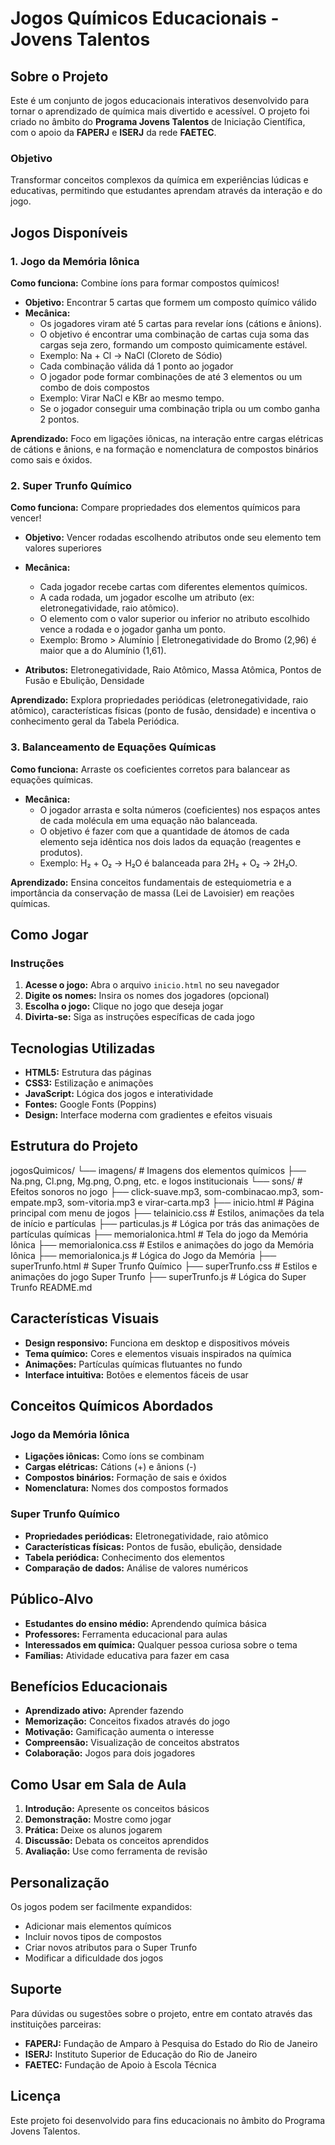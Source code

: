 # Jogos Químicos Educacionais - Jovens Talentos

## Sobre o Projeto

Este é um conjunto de jogos educacionais interativos desenvolvido para tornar o aprendizado de química mais divertido e acessível. O projeto foi criado no âmbito do **Programa Jovens Talentos** de Iniciação Científica, com o apoio da **FAPERJ** e **ISERJ** da rede **FAETEC**.

### Objetivo
Transformar conceitos complexos da química em experiências lúdicas e educativas, permitindo que estudantes aprendam através da interação e do jogo.

## Jogos Disponíveis

### 1. Jogo da Memória Iônica
**Como funciona:** Combine íons para formar compostos químicos!

- **Objetivo:** Encontrar 5 cartas que formem um composto químico válido
- **Mecânica:**  
  - Os jogadores viram até 5 cartas para revelar íons (cátions e ânions). 
  - O objetivo é encontrar uma combinação de cartas cuja soma das cargas seja zero, formando um composto quimicamente estável.
  - Exemplo: Na + Cl → NaCl (Cloreto de Sódio)
  - Cada combinação válida dá 1 ponto ao jogador
  - O jogador pode formar combinações de até 3 elementos ou um combo de dois compostos
  - Exemplo: Virar NaCl e KBr ao mesmo tempo.
  - Se o jogador conseguir uma combinação tripla ou um combo ganha 2 pontos.

**Aprendizado:** Foco em ligações iônicas, na interação entre cargas elétricas de cátions e ânions, e na formação e nomenclatura de compostos binários como sais e óxidos.

### 2. Super Trunfo Químico
**Como funciona:** Compare propriedades dos elementos químicos para vencer!

- **Objetivo:** Vencer rodadas escolhendo atributos onde seu elemento tem valores superiores
- **Mecânica:**
  - Cada jogador recebe cartas com diferentes elementos químicos. 
  - A cada rodada, um jogador escolhe um atributo (ex: eletronegatividade, raio atômico). 
  - O elemento com o valor superior ou inferior no atributo escolhido vence a rodada e o jogador ganha um ponto.
  - Exemplo: Bromo > Alumínio | Eletronegatividade do Bromo (2,96) é maior que a do Alumínio (1,61).

- **Atributos:** Eletronegatividade, Raio Atômico, Massa Atômica, Pontos de Fusão e Ebulição, Densidade

**Aprendizado:** Explora propriedades periódicas (eletronegatividade, raio atômico), características físicas (ponto de fusão, densidade) e incentiva o conhecimento geral da Tabela Periódica.

### 3. Balanceamento de Equações Químicas
**Como funciona:** Arraste os coeficientes corretos para balancear as equações químicas.

- **Mecânica:** 
  - O jogador arrasta e solta números (coeficientes) nos espaços antes de cada molécula em uma equação não balanceada. 
  - O objetivo é fazer com que a quantidade de átomos de cada elemento seja idêntica nos dois lados da equação (reagentes e produtos).
  - Exemplo: H₂ + O₂ → H₂O é balanceada para 2H₂ + O₂ → 2H₂O.

**Aprendizado:** Ensina conceitos fundamentais de estequiometria e a importância da conservação de massa (Lei de Lavoisier) em reações químicas.

## Como Jogar

### Instruções
1. **Acesse o jogo:** Abra o arquivo `inicio.html` no seu navegador
2. **Digite os nomes:** Insira os nomes dos jogadores (opcional)
3. **Escolha o jogo:** Clique no jogo que deseja jogar
4. **Divirta-se:** Siga as instruções específicas de cada jogo

## Tecnologias Utilizadas

- **HTML5:** Estrutura das páginas
- **CSS3:** Estilização e animações
- **JavaScript:** Lógica dos jogos e interatividade
- **Fontes:** Google Fonts (Poppins)
- **Design:** Interface moderna com gradientes e efeitos visuais

## Estrutura do Projeto

jogosQuimicos/
└── imagens/ # Imagens dos elementos químicos
├── Na.png, Cl.png, Mg.png, O.png, etc. e logos institucionais
└── sons/ # Efeitos sonoros no jogo
├── click-suave.mp3, som-combinacao.mp3, som-empate.mp3, som-vitoria.mp3 e virar-carta.mp3
├── inicio.html # Página principal com menu de jogos
├── telainicio.css # Estilos, animações da tela de início e partículas
├── particulas.js # Lógica por trás das animações de partículas químicas
├── memoriaIonica.html # Tela do jogo da Memória Iônica
├── memoriaIonica.css # Estilos e animações do jogo da Memória Iônica
├── memoriaIonica.js # Lógica do Jogo da Memória
├── superTrunfo.html # Super Trunfo Químico
├── superTrunfo.css # Estilos e animações do jogo Super Trunfo
├── superTrunfo.js # Lógica do Super Trunfo
README.md

## Características Visuais

- **Design responsivo:** Funciona em desktop e dispositivos móveis
- **Tema químico:** Cores e elementos visuais inspirados na química
- **Animações:** Partículas químicas flutuantes no fundo
- **Interface intuitiva:** Botões e elementos fáceis de usar

## Conceitos Químicos Abordados

### Jogo da Memória Iônica
- **Ligações iônicas:** Como íons se combinam
- **Cargas elétricas:** Cátions (+) e ânions (-)
- **Compostos binários:** Formação de sais e óxidos
- **Nomenclatura:** Nomes dos compostos formados

### Super Trunfo Químico
- **Propriedades periódicas:** Eletronegatividade, raio atômico
- **Características físicas:** Pontos de fusão, ebulição, densidade
- **Tabela periódica:** Conhecimento dos elementos
- **Comparação de dados:** Análise de valores numéricos

## Público-Alvo

- **Estudantes do ensino médio:** Aprendendo química básica
- **Professores:** Ferramenta educacional para aulas
- **Interessados em química:** Qualquer pessoa curiosa sobre o tema
- **Famílias:** Atividade educativa para fazer em casa

## Benefícios Educacionais

- **Aprendizado ativo:** Aprender fazendo
- **Memorização:** Conceitos fixados através do jogo
- **Motivação:** Gamificação aumenta o interesse
- **Compreensão:** Visualização de conceitos abstratos
- **Colaboração:** Jogos para dois jogadores

## Como Usar em Sala de Aula

1. **Introdução:** Apresente os conceitos básicos
2. **Demonstração:** Mostre como jogar
3. **Prática:** Deixe os alunos jogarem
4. **Discussão:** Debata os conceitos aprendidos
5. **Avaliação:** Use como ferramenta de revisão

## Personalização

Os jogos podem ser facilmente expandidos:
- Adicionar mais elementos químicos
- Incluir novos tipos de compostos
- Criar novos atributos para o Super Trunfo
- Modificar a dificuldade dos jogos

## Suporte

Para dúvidas ou sugestões sobre o projeto, entre em contato através das instituições parceiras:
- **FAPERJ:** Fundação de Amparo à Pesquisa do Estado do Rio de Janeiro
- **ISERJ:** Instituto Superior de Educação do Rio de Janeiro
- **FAETEC:** Fundação de Apoio à Escola Técnica


## Licença

Este projeto foi desenvolvido para fins educacionais no âmbito do Programa Jovens Talentos.